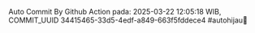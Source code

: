 Auto Commit By Github Action pada: 2025-03-22 12:05:18 WIB, COMMIT_UUID 34415465-33d5-4edf-a849-663f5fddece4 #autohijau🗿
